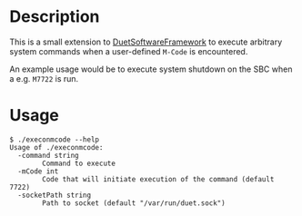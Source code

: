 # Description
This is a small extension to [DuetSoftwareFramework](https://github.com/christhamm/DuetSoftwareFramework)
to execute arbitrary system commands when a user-defined `M-Code` is encountered.

An example usage would be to execute system shutdown on the SBC when a e.g. `M7722` is run.

# Usage
```
$ ./execonmcode --help
Usage of ./execonmcode:
  -command string
        Command to execute
  -mCode int
        Code that will initiate execution of the command (default 7722)
  -socketPath string
        Path to socket (default "/var/run/duet.sock")
```
